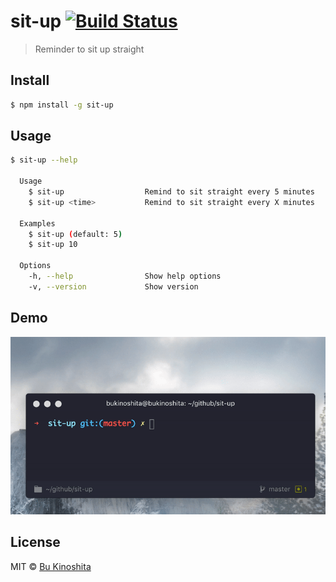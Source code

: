 # sit-up [![Build Status](https://travis-ci.org/bukinoshita/sit-up.svg?branch=master)](https://travis-ci.org/bukinoshita/sit-up)

> Reminder to sit up straight

## Install

```bash
$ npm install -g sit-up
```

## Usage

```bash
$ sit-up --help

  Usage
    $ sit-up                  Remind to sit straight every 5 minutes
    $ sit-up <time>           Remind to sit straight every X minutes

  Examples
    $ sit-up (default: 5)
    $ sit-up 10

  Options
    -h, --help                Show help options
    -v, --version             Show version
```

## Demo

<img src="sit-up.gif"/>

## License

MIT © [Bu Kinoshita](https://bukinoshita.io)
